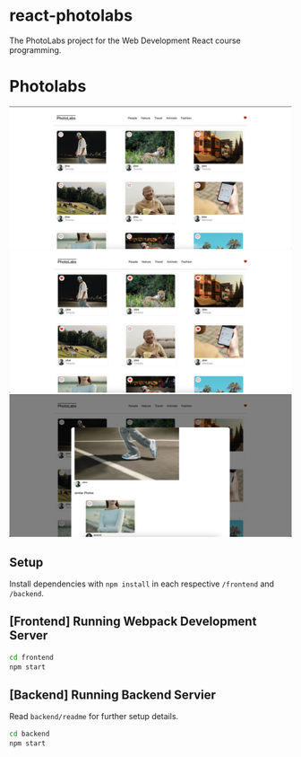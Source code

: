 # react-photolabs
The PhotoLabs project for the Web Development React course programming.

# Photolabs

!["screenshot of main page with photos"](https://github.com/Ssangbomb/photolabs-starter/blob/main/docs/photolabs1.jpeg?raw=true)
!["screenshot of main page with heart icon"](https://github.com/Ssangbomb/photolabs-starter/blob/main/docs/photolabs2.jpeg?raw=true)
!["screenshot of one photo with simliar photos"](https://github.com/Ssangbomb/photolabs-starter/blob/main/docs/photolabs3.jpeg?raw=true)


## Setup

Install dependencies with `npm install` in each respective `/frontend` and `/backend`.

## [Frontend] Running Webpack Development Server

```sh
cd frontend
npm start
```

## [Backend] Running Backend Servier

Read `backend/readme` for further setup details.

```sh
cd backend
npm start
```
